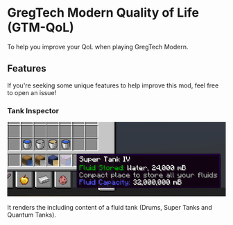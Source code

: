 # GregTech Modern Quality of Life (GTM-QoL)

To help you improve your QoL when playing GregTech Modern.

## Features

If you're seeking some unique features to help improve this mod, feel free to open an issue!

### Tank Inspector

![](docs/tank_inspector.png)

It renders the including content of a fluid tank (Drums, Super Tanks and Quantum Tanks).
